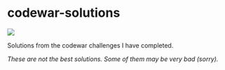 <h1> codewar-solutions</h1>
 <img class="img" src="https://www.codewars.com/users/bbrooklyn/badges/large" />
<p>Solutions from the codewar challenges I have completed.</p>


*These are not the best solutions. Some of them may be very bad (sorry).*
